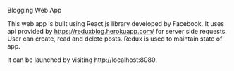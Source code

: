 Blogging Web App

This web app is built using React.js library developed by Facebook. It uses api provided by https://reduxblog.herokuapp.com/ for server side requests. User can create, read and delete posts. Redux is used to maintain state of app.

It can be launched by visiting http://localhost:8080.